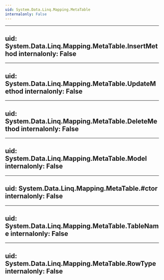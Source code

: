 ```yaml
---
uid: System.Data.Linq.Mapping.MetaTable
internalonly: False
---
```


---
uid: System.Data.Linq.Mapping.MetaTable.InsertMethod
internalonly: False
---

---
uid: System.Data.Linq.Mapping.MetaTable.UpdateMethod
internalonly: False
---

---
uid: System.Data.Linq.Mapping.MetaTable.DeleteMethod
internalonly: False
---

---
uid: System.Data.Linq.Mapping.MetaTable.Model
internalonly: False
---

---
uid: System.Data.Linq.Mapping.MetaTable.#ctor
internalonly: False
---

---
uid: System.Data.Linq.Mapping.MetaTable.TableName
internalonly: False
---

---
uid: System.Data.Linq.Mapping.MetaTable.RowType
internalonly: False
---
